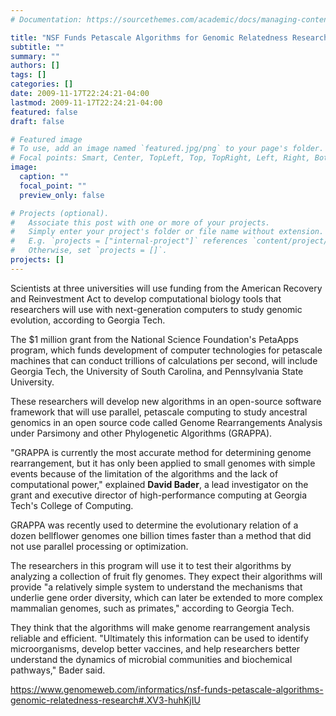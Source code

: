 ```yaml
---
# Documentation: https://sourcethemes.com/academic/docs/managing-content/

title: "NSF Funds Petascale Algorithms for Genomic Relatedness Research"
subtitle: ""
summary: ""
authors: []
tags: []
categories: []
date: 2009-11-17T22:24:21-04:00
lastmod: 2009-11-17T22:24:21-04:00
featured: false
draft: false

# Featured image
# To use, add an image named `featured.jpg/png` to your page's folder.
# Focal points: Smart, Center, TopLeft, Top, TopRight, Left, Right, BottomLeft, Bottom, BottomRight.
image:
  caption: ""
  focal_point: ""
  preview_only: false

# Projects (optional).
#   Associate this post with one or more of your projects.
#   Simply enter your project's folder or file name without extension.
#   E.g. `projects = ["internal-project"]` references `content/project/deep-learning/index.md`.
#   Otherwise, set `projects = []`.
projects: []
---
```


Scientists at three universities will use funding from the American Recovery and Reinvestment Act to develop computational biology tools that researchers will use with next-generation computers to study genomic evolution, according to Georgia Tech.

The $1 million grant from the National Science Foundation's PetaApps program, which funds development of computer technologies for petascale machines that can conduct trillions of calculations per second, will include Georgia Tech, the University of South Carolina, and Pennsylvania State University.

These researchers will develop new algorithms in an open-source software framework that will use parallel, petascale computing to study ancestral genomics in an open source code called Genome Rearrangements Analysis under Parsimony and other Phylogenetic Algorithms (GRAPPA).

"GRAPPA is currently the most accurate method for determining genome rearrangement, but it has only been applied to small genomes with simple events because of the limitation of the algorithms and the lack of computational power," explained **David Bader**, a lead investigator on the grant and executive director of high-performance computing at Georgia Tech's College of Computing.

GRAPPA was recently used to determine the evolutionary relation of a dozen bellflower genomes one billion times faster than a method that did not use parallel processing or optimization.

The researchers in this program will use it to test their algorithms by analyzing a collection of fruit fly genomes. They expect their algorithms will provide "a relatively simple system to understand the mechanisms that underlie gene order diversity, which can later be extended to more complex mammalian genomes, such as primates," according to Georgia Tech.

They think that the algorithms will make genome rearrangement analysis reliable and efficient.
"Ultimately this information can be used to identify microorganisms, develop better vaccines, and help researchers better understand the dynamics of microbial communities and biochemical pathways," Bader said.

https://www.genomeweb.com/informatics/nsf-funds-petascale-algorithms-genomic-relatedness-research#.XV3-huhKjIU
